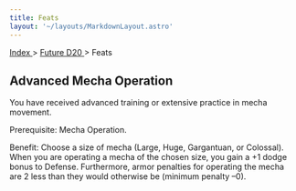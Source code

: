 ```yaml
---
title: Feats
layout: '~/layouts/MarkdownLayout.astro'
---
```


[ Index ](/) > [ Future D20 ](/future.d20.srd) > Feats

## Advanced Mecha Operation

You have received advanced training or extensive practice in mecha movement.

Prerequisite: Mecha Operation.

Benefit: Choose a size of mecha (Large, Huge, Gargantuan, or Colossal). When
you are operating a mecha of the chosen size, you gain a +1 dodge bonus to
Defense. Furthermore, armor penalties for operating the mecha are 2 less than
they would otherwise be (minimum penalty –0).

